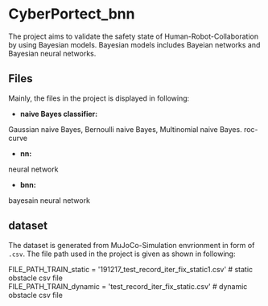 # CyberPortect_bnn

The project aims to validate the safety state of Human-Robot-Collaboration by using Bayesian models. Bayesian models includes Bayeian networks and Bayesian neural networks. 


## Files
Mainly, the files in the project is displayed in following:
* **naive Bayes classifier:** 

Gaussian naive Bayes, Bernoulli naive Bayes, Multinomial naive Bayes.
roc-curve

* **nn:** 

neural network

* **bnn:** 

bayesain neural network


## dataset
The dataset is generated from MuJoCo-Simulation envrionment in form of `.csv`. The file path used in the project is given as shown in following:

FILE_PATH_TRAIN_static = '191217_test_record_iter_fix_static1.csv' # static obstacle csv file   
FILE_PATH_TRAIN_dynamic = 'test_record_iter_fix_static.csv'  # dynamic obstacle csv file


